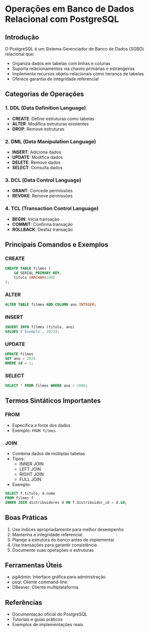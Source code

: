 # Operações em Banco de Dados Relacional com PostgreSQL

## Introdução

O PostgreSQL é um Sistema Gerenciador de Banco de Dados (SGBD) relacional que:
- Organiza dados em tabelas com linhas e colunas
- Suporta relacionamentos via chaves primárias e estrangeiras
- Implementa recursos objeto-relacionais como herança de tabelas
- Oferece garantia de integridade referencial

## Categorias de Operações

### 1. DDL (Data Definition Language)
- **CREATE**: Define estruturas como tabelas
- **ALTER**: Modifica estruturas existentes
- **DROP**: Remove estruturas

### 2. DML (Data Manipulation Language)
- **INSERT**: Adiciona dados
- **UPDATE**: Modifica dados
- **DELETE**: Remove dados
- **SELECT**: Consulta dados

### 3. DCL (Data Control Language)
- **GRANT**: Concede permissões
- **REVOKE**: Remove permissões

### 4. TCL (Transaction Control Language)
- **BEGIN**: Inicia transação
- **COMMIT**: Confirma transação
- **ROLLBACK**: Desfaz transação

## Principais Comandos e Exemplos

### CREATE
```sql
CREATE TABLE filmes (
    id SERIAL PRIMARY KEY,
    titulo VARCHAR(100)
);
```

### ALTER
```sql
ALTER TABLE filmes ADD COLUMN ano INTEGER;
```

### INSERT
```sql
INSERT INTO filmes (titulo, ano) 
VALUES ('Exemplo', 2023);
```

### UPDATE
```sql
UPDATE filmes 
SET ano = 2024 
WHERE id = 1;
```

### SELECT
```sql
SELECT * FROM filmes WHERE ano > 2000;
```

## Termos Sintáticos Importantes

### FROM
- Especifica a fonte dos dados
- Exemplo: `FROM filmes`

### JOIN
- Combina dados de múltiplas tabelas
- Tipos:
  - INNER JOIN
  - LEFT JOIN
  - RIGHT JOIN
  - FULL JOIN
- Exemplo:
```sql
SELECT f.titulo, d.nome
FROM filmes f
INNER JOIN distribuidores d ON f.distribuidor_id = d.id;
```

## Boas Práticas
1. Use índices apropriadamente para melhor desempenho
2. Mantenha a integridade referencial
3. Planeje a estrutura do banco antes de implementar
4. Use transações para garantir consistência
5. Documente suas operações e estruturas

## Ferramentas Úteis
- pgAdmin: Interface gráfica para administração
- psql: Cliente command-line
- DBeaver: Cliente multiplataforma

## Referências
- Documentação oficial do PostgreSQL
- Tutoriais e guias práticos
- Exemplos de implementações reais